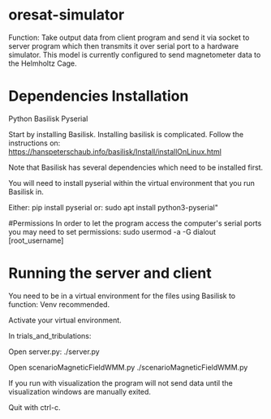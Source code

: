 # oresat-simulator
Function: Take output data from client program and send it via socket to server program
which then transmits it over serial port to a hardware simulator. This model is currently
configured to send magnetometer data to the Helmholtz Cage.

# Dependencies Installation
Python
Basilisk
Pyserial

Start by installing Basilisk.
Installing basilisk is complicated. Follow the instructions on:
https://hanspeterschaub.info/basilisk/Install/installOnLinux.html

Note that Basilisk has several dependencies which need to be installed first.

You will need to install pyserial within the virtual environment that you run Basilisk in.

Either:
    pip install pyserial
or:
    sudo apt install python3-pyserial"


#Permissions
In order to let the program access the computer's serial ports you may
need to set permissions:
sudo usermod -a -G dialout [root_username]

# Running the server and client
You need to be in a virtual environment for the files using Basilisk to function:
Venv recommended.

Activate your virtual environment.

In trials_and_tribulations:

Open server.py:
./server.py

Open scenarioMagneticFieldWMM.py
./scenarioMagneticFieldWMM.py

If you run with visualization the program will not send data until
the visualization windows are manually exited.

Quit with ctrl-c.
